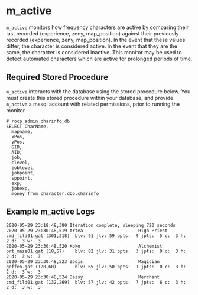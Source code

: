 # m_active
`m_active` monitors how frequency characters are active by comparing their last recorded (experience, zeny, map_position) against their previously recorded (experience, zeny, map_position).  In the event that these values differ, the character is considered active.  In the event that they are the same, the character is considered inactive.  This monitor may be used to detect automated characters which are active for prolonged periods of time.

## Required Stored Procedure
`m_active` interacts with the database using the stored procedure below.  You must create this stored procedure within your database, and provide `m_active` a mssql account with related permissions, prior to running the monitor.
```
# rocp_admin_charinfo_db
SELECT CharName,
  mapname,
  xPos,
  yPos,
  GID,
  AID,
  job,
  clevel,
  joblevel,
  jobpoint,
  sppoint,
  exp,
  jobexp,
  money from character.dbo.charinfo
```

## Example m_active Logs
```
2020-05-29 23:18:48,380 Iteration complete, sleeping 720 seconds
2020-05-29 23:30:48,519 Artea                     High Priest     cmd_fild01.gat (301,218)  blv: 91 jlv: 59 bpts:  9 jpts:  5 c:  3 h:  2 d:  3 w:  3
2020-05-29 23:30:48,520 Koko                      Alchemist       prt_maze01.gat (18,57)    blv: 82 jlv: 31 bpts:  3 jpts:  0 c:  3 h:  2 d:  3 w:  3
2020-05-29 23:30:48,523 Zodis                     Magician        geffen.gat (120,60)       blv: 65 jlv: 50 bpts:  1 jpts:  0 c:  3 h:  2 d:  3 w:  3
2020-05-29 23:30:48,524 Daisy                     Merchant        cmd_fild01.gat (132,269)  blv: 57 jlv: 42 bpts:  7 jpts:  6 c:  3 h:  2 d:  3 w:  3
```

